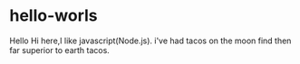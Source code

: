 # hello-worls
Hello
Hi here,I like javascript(Node.js).
i've had tacos on the moon find then far superior to earth tacos.
